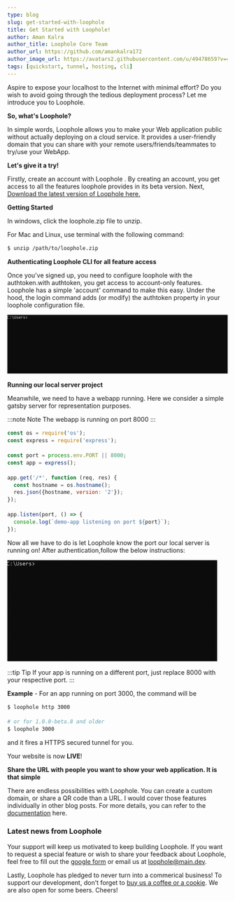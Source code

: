 ```yaml
---
type: blog
slug: get-started-with-loophole
title: Get Started with Loophole!
author: Aman Kalra
author_title: Loophole Core Team
author_url: https://github.com/amankalra172
author_image_url: https://avatars2.githubusercontent.com/u/49478659?v=4
tags: [quickstart, tunnel, hosting, cli]
---
```


Aspire to expose your localhost to the Internet with minimal effort? Do you wish to avoid going through the tedious deployment process? Let me introduce you to Loophole. 

<!-- truncate -->

**So, what's Loophole?**

In simple words, Loophole allows you to make your Web application public without actually deploying on a cloud service. It provides a user-friendly domain that you can share with your remote users/friends/teammates to try/use your WebApp. 

**Let's give it a try!**

Firstly, create an account with Loophole . By creating an account, you get access to all the features loophole provides in its beta version. Next, [Download the latest version of Loophole here.](/download)

**Getting Started**
 
In windows, click the loophole.zip file to unzip. 

For Mac and Linux, use terminal with the following command:

 
```bash
$ unzip /path/to/loophole.zip
```

**Authenticating Loophole CLI for all feature access**

Once you've signed up, you need to configure loophole with the authtoken.with authtoken, you get access to account-only features. Loophole has a simple 'account' command to make this easy. Under the hood, the login command adds (or modify) the authtoken property in your loophole configuration file. 

![Login](/img/blog/2020/loophole_12_login.gif)

**Running our local server project**

Meanwhile, we need to have a webapp running. Here we consider a simple gatsby server for representation purposes.

:::note Note
The webapp is running on port 8000
:::

```javascript
const os = require('os');
const express = require('express');

const port = process.env.PORT || 8000;
const app = express();

app.get('/*', function (req, res) {
  const hostname = os.hostname();
  res.json({hostname, version: '2'});
});

app.listen(port, () => {
  console.log(`demo-app listening on port ${port}`);
});
```
Now all we have to do is let Loophole know the port our local server is running on! After authentication,follow the below instructions:


![Tunnel](/img/blog/2020-10-29-get-started-with-loophole/8000.gif)


:::tip Tip
If your app is running on a different port, just replace 8000 with your respective port.
:::

**Example** - For an app running on port 3000, the command will be 

```bash
$ loophole http 3000

# or for 1.0.0-beta.8 and older
$ loophole 3000
```
and it fires a HTTPS secured tunnel for you.

Your website is now **LIVE**!

**Share the URL with people you want to show your web application. It is that simple**

There are endless possibilities with Loophole. You can create a custom domain, or share a QR code than a URL. I would cover those features individually in other blog posts. For more details, you can refer to the [documentation](/docs) here. 

### Latest news from Loophole

Your support will keep us motivated to keep building Loophole. If you want to request a special feature or wish to share your feedback about Loophole, feel free to fill out the [google form](https://forms.gle/TYXKnZ8USbuox1ub8) or email us at loophole@main.dev.

Lastly, Loophole has pledged to never turn into a commerical business! To support our development, don't forget to [buy us a coffee or a cookie](https://www.buymeacoffee.com/loophole). We are also open for some beers. Cheers!